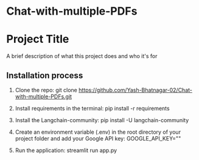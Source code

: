 # Chat-with-multiple-PDFs


# Project Title

A brief description of what this project does and who it's for


## Installation process
1. Clone the repo:
git clone https://github.com/Yash-Bhatnagar-02/Chat-with-multiple-PDFs.git

2. Install requirements in the terminal:
pip install -r requirements

3. Install the Langchain-community:
pip install -U langchain-community

4. Create an environment variable (.env) in the root directory of your project folder and add your Google API key:
GOOGLE_API_KEY=""

5. Run the application:
streamlit run app.py